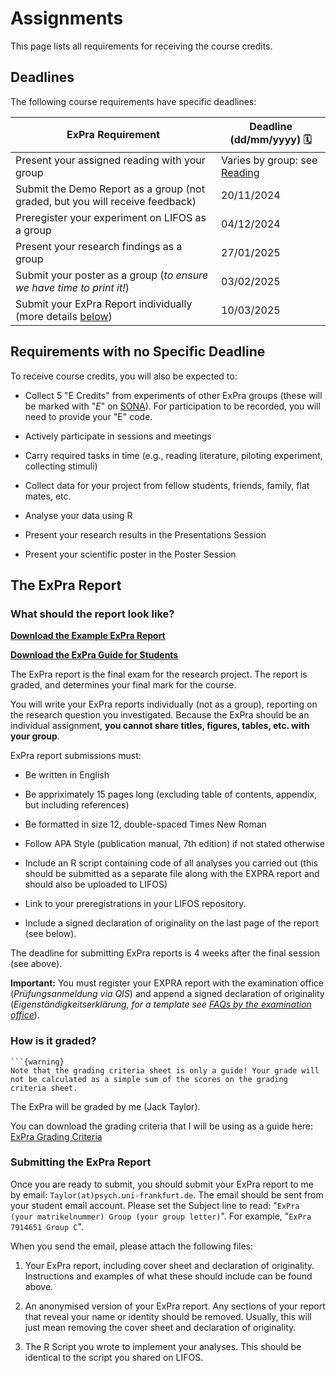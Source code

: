 # Assignments

This page lists all requirements for receiving the course credits.

## Deadlines

The following course requirements have specific deadlines:

| ExPra Requirement | Deadline (dd/mm/yyyy) 🗓 |
|-------------------|--------------------------|
| Present your assigned reading with your group | Varies by group: see [Reading](https://jackedtaylor.github.io/expra-wise24/general/reading.html) |
| Submit the Demo Report as a group (not graded, but you will receive feedback) | 20/11/2024 |
| Preregister your experiment on LIFOS as a group | 04/12/2024 |
| Present your research findings as a group | 27/01/2025 |
| Submit your poster as a group (*to ensure we have time to print it!*) | 03/02/2025 |
| Submit your ExPra Report individually (more details [below](#the-expra-report)) | 10/03/2025 |

## Requirements with no Specific Deadline

To receive course credits, you will also be expected to:

* Collect 5 "E Credits" from experiments of other ExPra groups (these will be marked with "*E*" on [SONA](https://uni-frankfurt.sona-systems.com/)). For participation to be recorded, you will need to provide your "E" code.

* Actively participate in sessions and meetings

* Carry required tasks in time (e.g., reading literature, piloting experiment, collecting stimuli)

* Collect data for your project from fellow students, friends, family, flat mates, etc.

* Analyse your data using R

* Present your research results in the Presentations Session

* Present your scientific poster in the Poster Session

## The ExPra Report

### What should the report look like?

<b> <i class="fa-solid fa-file-pdf"></i> <a href="https://raw.githubusercontent.com/JackEdTaylor/expra-wise24/master/lecture/static/EXPRA_example_report.pdf">Download the Example ExPra Report</a>  </b>

<b> <i class="fa-solid fa-file-pdf"></i> <a href="https://raw.githubusercontent.com/JackEdTaylor/expra-wise24/master/lecture/static/EXPRA_Guide_for_students.pdf">Download the ExPra Guide for Students</a>  </b>

The ExPra report is the final exam for the research project. The report is graded, and determines your final mark for the course.

You will write your ExPra reports individually (not as a group), reporting on the research question you investigated. Because the ExPra should be an individual assignment, **you cannot share titles, figures, tables, etc. with your group**.

ExPra report submissions must:

* Be written in English

* Be appriximately 15 pages long (excluding table of contents, appendix, but including references)

* Be formatted in size 12, double-spaced Times New Roman

* Follow APA Style (publication manual, 7th edition) if not stated otherwise

* Include an R script containing code of all analyses you carried out (this should be submitted as a separate file along with the EXPRA report and should also be uploaded to LIFOS)

* Link to your preregistrations in your LIFOS repository.

* Include a signed declaration of originality on the last page of the report (see below).

The deadline for submitting ExPra reports is 4 weeks after the final session (see above).

**Important:** You must register your EXPRA report with the examination office (*Prüfungsanmeldung via QIS*) and append a signed declaration of originality (*Eigenständigkeitserklärung, for a template see [FAQs by the examination office](https://www.psychologie.uni-frankfurt.de/126118252/BSc_MSc_FAQ_Okt_2022.pdf)*).

### How is it graded?

````{margin}
```{warning}
Note that the grading criteria sheet is only a guide! Your grade will not be calculated as a simple sum of the scores on the grading criteria sheet.
````

The ExPra will be graded by me (Jack Taylor).

You can download the grading criteria that I will be using as a guide here: [ExPra Grading Criteria](https://raw.githubusercontent.com/JackEdTaylor/expra-wise24/master/lecture/static/ExPra_grading_criteria.pdf)

### Submitting the ExPra Report

Once you are ready to submit, you should submit your ExPra report to me by email: `Taylor(at)psych.uni-frankfurt.de`. The email should be sent from your student email account. Please set the Subject line to read: "`ExPra (your matrikelnummer) Group (your group letter)`". For example, "`ExPra 7914651 Group C`".

When you send the email, please attach the following files:

1. Your ExPra report, including cover sheet and declaration of originality. Instructions and examples of what these should include can be found above.

2. An anonymised version of your ExPra report. Any sections of your report that reveal your name or identity should be removed. Usually, this will just mean removing the cover sheet and declaration of originality.

3. The R Script you wrote to implement your analyses. This should be identical to the script you shared on LIFOS. 
